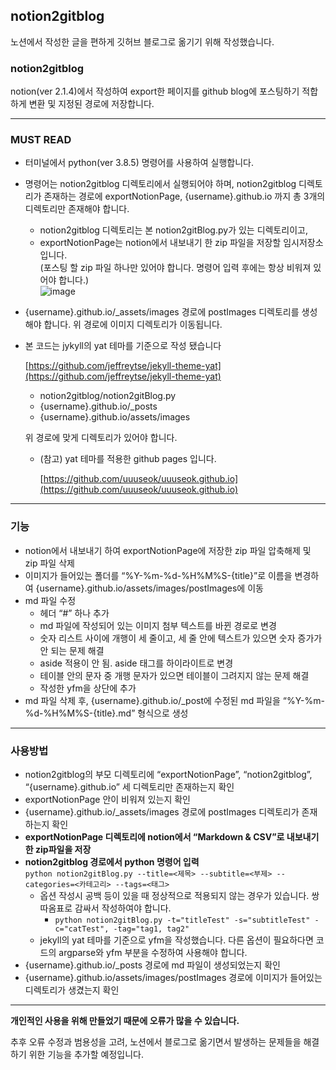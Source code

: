 ## notion2gitblog

노션에서 작성한 글을 편하게 깃허브 블로그로 옮기기 위해 작성했습니다.

### notion2gitblog

notion(ver 2.1.4)에서 작성하여 export한 페이지를 github blog에 포스팅하기 적합하게 변환 및 지정된 경로에 저장합니다. 

---

### MUST READ

- 터미널에서 python(ver 3.8.5) 명령어를 사용하여 실행합니다.

- 명령어는 notion2gitblog 디렉토리에서 실행되어야 하며, notion2gitblog 디렉토리가 존재하는 경로에 exportNotionPage, {username}.github.io 까지 총 3개의 디렉토리만 존재해야 합니다.
    - notion2gitblog 디렉토리는 본 notion2gitBlog.py가 있는 디렉토리이고,
    - exportNotionPage는 notion에서 내보내기 한 zip 파일을 저장할 임시저장소 입니다.<br>
    (포스팅 할 zip 파일 하나만 있어야 합니다. 명령어 입력 후에는 항상 비워져 있어야 합니다.)<br>
![image](https://user-images.githubusercontent.com/118060948/213067454-4b29af64-08de-44fd-94ad-d4f595f10a60.png)

- {username}.github.io/_assets/images 경로에 postImages 디렉토리를 생성해야 합니다.
위 경로에 이미지 디렉토리가 이동됩니다.

- 본 코드는 jykyll의 yat 테마를 기준으로 작성 됐습니다
    
    [https://github.com/jeffreytse/jekyll-theme-yat](https://github.com/jeffreytse/jekyll-theme-yat)
    
    - notion2gitblog/notion2gitBlog.py
    - {username}.github.io/_posts
    - {username}.github.io/assets/images
    
    위 경로에 맞게 디렉토리가 있어야 합니다.
    
    - (참고) yat 테마를 적용한 github pages 입니다.
        
        [https://github.com/uuuseok/uuuseok.github.io](https://github.com/uuuseok/uuuseok.github.io)
        

---

### 기능

- notion에서 내보내기 하여 exportNotionPage에 저장한 zip 파일 압축해제 및 zip 파일 삭제
- 이미지가 들어있는 폴더를 “%Y-%m-%d-%H%M%S-{title}”로 이름을 변경하여 {username}.github.io/assets/images/postImages에 이동
- md 파일 수정
    - 헤더 “#” 하나 추가
    - md 파일에 작성되어 있는 이미지 첨부 텍스트를 바뀐 경로로 변경
    - 숫자 리스트 사이에 개행이 세 줄이고, 세 줄 안에 텍스트가 있으면 숫자 증가가 안 되는 문제 해결
    - aside 적용이 안 됨. aside 태그를 하이라이트로 변경
    - 테이블 안의 문자 중 개행 문자가 있으면 테이블이 그려지지 않는 문제 해결
    - 작성한 yfm을 상단에 추가
- md 파일 삭제 후, {username}.github.io/_post에 수정된 md 파일을 “%Y-%m-%d-%H%M%S-{title}.md” 형식으로 생성

---

### 사용방법

- notion2gitblog의 부모 디렉토리에 “exportNotionPage”, “notion2gitblog”, “{username}.github.io” 세 디렉토리만 존재하는지 확인
- exportNotionPage 안이 비워져 있는지 확인
- {username}.github.io/_assets/images 경로에 postImages 디렉토리가 존재하는지 확인
- **exportNotionPage 디렉토리에 notion에서 “Markdown & CSV”로  내보내기 한 zip파일을 저장**
- **notion2gitblog 경로에서 python 명령어 입력**<br>
`python notion2gitBlog.py --title=<제목> --subtitle=<부제> --categories=<카테고리> --tags=<태그>`
    - 옵션 작성시 공백 등이 있을 때 정상적으로 적용되지 않는 경우가 있습니다. 쌍따옴표로 감싸서 작성하여야 합니다.
        - `python notion2gitBlog.py -t="titleTest" -s="subtitleTest" -c="catTest", -tag="tag1, tag2"`
    - jekyll의 yat 테마를 기준으로 yfm을 작성했습니다. 다른 옵션이 필요하다면 코드의 argparse와 yfm 부분을 수정하여 사용해야 합니다.
- {username}.github.io/_posts 경로에 md 파일이 생성되었는지 확인
- {username}.github.io/assets/images/postImages 경로에 이미지가 들어있는 디렉토리가 생겼는지 확인

---

**개인적인 사용을 위해 만들었기 때문에 오류가 많을 수 있습니다.**

추후 오류 수정과 범용성을 고려, 노션에서 블로그로 옮기면서 발생하는 문제들을 해결하기 위한 기능을 추가할 예정입니다.